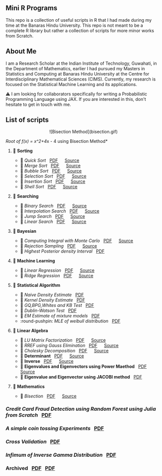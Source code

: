 ## Mini R Programs

This repo is a collection of useful scripts in R that I had made during my time at the Banaras Hindu University. This repo is not meant to be a complete R library but rather a collection of scripts for more minor works from Scratch.

## About Me

I am a Research Scholar at the Indian Institute of Technology, Guwahati, in the 
Department of Mathematics, earlier I had pursued my Masters in Statistics and 
Computing at Banaras Hindu University at the Centre for Interdisciplinary 
Mathematical Sciences (CIMS). Currently, my research is focused on the 
Statistical Machine Learning and its applications.  

:warning: I am looking for collaborators specifically for writing a Probabilistic 
Programming Language using JAX. If you are interested in this, don't hesitate to get in touch with me. 


## List of scripts
<p align="center">
![Bisection Method](bisection.gif) 

*Root of f(x) = x^2+4*x - 4 using Bisection Method*
 </p>

1. :pushpin: **Sorting**  
   - :round_pushpin: *Quick Sort*  &nbsp; [PDF](Sorting/QuickSort/quicksort.pdf)  &emsp; [Source](Sorting/QuickSort/quicksort.R)  
   - :round_pushpin: *Merge Sort*  &nbsp; [PDF](Sorting/Merge%20Sort/mergesort.pdf)  &emsp; [Source](Sorting/Merge%20Sort/mergesort.R)
    - :round_pushpin: *Bubble Sort*  &nbsp; [PDF](Sorting/Bubble%20Sort/bubblesort.pdf)  &emsp; [Source](Sorting/Bubble%20Sort/bubblesort.R)
    - :round_pushpin: *Selection Sort*  &nbsp; [PDF](Sorting/Selection%20Sort/selectionsort.pdf)  &emsp; [Source](Sorting/Selection%20Sort/selectionsort.R)
    - :round_pushpin: *Insertion Sort*  &nbsp; [PDF](Sorting/Insertion%20Sort/insertionsort.pdf)  &emsp; [Source](Sorting/Insertion%20Sort/insertionsort.R)
    - :round_pushpin: *Shell Sort*  &nbsp; [PDF](Sorting/Shell%20Sort/shellsort.pdf)  &emsp; [Source](Sorting/Shell%20Sort/shellsort.R)
2. :pushpin: **Searching**  
   - :round_pushpin: *Binary Search*  &nbsp; [PDF](Searching/BinarySearch/binarysearch.pdf)  &emsp; [Source](Searching/BinarySearch/binarysearch.R)
   - :round_pushpin: *Interpolation Search*  &nbsp; [PDF](Searching/InterpolationSearch/interpolationsearch.pdf)  &emsp; [Source](Searching/InterpolationSearch/interpolationsearch.R)
   - :round_pushpin: *Jump Search*  &nbsp; [PDF](Searching/JumpSearch/jumpsearch.pdf)  &emsp; [Source](Searching/JumpSearch/jumpsearch.R)
   - :round_pushpin: *Linear Search*  &nbsp; [PDF](Searching/LinearSearch/linearsearch.pdf)  &emsp; [Source](Searching/LinearSearch/linearsearch.R)

7. :pushpin: **Bayesian**
    - :round_pushpin: *Computing Integral with Monte Carlo*  &nbsp; [PDF](Bayesian/MonteCarlo/montecarlo.pdf)  &emsp; [Source](Bayesian/MonteCarlo/montecarlo.Rmd)
    - :round_pushpin: *Rejection Sampling* &nbsp; [PDF](Bayesian/RejectionSampling/rejectionsampling.pdf)  &emsp; [Source](Bayesian/RejectionSampling/rejectionsampling.Rmd)
    - :round_pushpin: *Highest Posterior density Interval*  &nbsp; [PDF](Bayesian/HighestPosteriorDensityInterval/highestposteriordensityinterval.pdf)  

5. :pushpin: **Machine Learning**
    - :round_pushpin: *Linear Regression*  &nbsp; [PDF](Machine%20Learning/Regression/Linear%20Regression/linearregression.pdf) &emsp; [Source](Machine%20Learning/Regression/Linear%20Regression/linearregression.R)
    - :round_pushpin: *Ridge Regression*  &nbsp; [PDF](Machine%20Learning/Regression/Ridge%20Regression/ridgeregression.pdf) &emsp; [Source](Machine%20Learning/Regression/Ridge%20Regression/ridgeregression.R)


8. :pushpin: **Statistical Algorithm**
    - :round_pushpin: *Naive Density Estimate*  &nbsp; [PDF](Statistics\naive.pdf)
    - :round_pushpin: *Kernel Density Estimate*  &nbsp; [PDF](Statistics\kernel.pdf)
    - :round_pushpin: *GQ,BPG,Whites and KB Test*  &nbsp; [PDF](Statistics\gq.pdf)
    - :round_pushpin: *Dublin-Watson Test* &nbsp; [PDF](Statistics\dublin.pdf)
    - :round_pushpin: *EM Estimate of mixture models*  &nbsp; [PDF](Statistics\mixture.pdf)
    - :round-pushpin: *MLE of weibull distribution*  &nbsp; [PDF](Statistics\weibull.pdf)


10. :pushpin: **Linear Algebra**
    - :round_pushpin: *LU Matrix Factorization*  &nbsp; [PDF](Linear%20Algebra/LU/lu.pdf)  &emsp; [Source](LinearAlgebra/LU/lu.R)
    - :round_pushpin: *RREF using Gauss Elimination*  &nbsp; [PDF](Linear%20Algebra/RREF/RREF.pdf)  &emsp; [Source](LinearAlgebra/RREF/RREF.R)
    - :round_pushpin: *Cholesky Decomposition*  &nbsp; [PDF](Linear%20Algebra/Cholesky/cholesky.pdf)  &emsp; [Source](LinearAlgebra/Cholesky/cholesky.R)
    - :round_pushpin: **Determinant** &nbsp; [PDF](Linear%20Algebra/Determinant/determinant.pdf)  &emsp; [Source](Linear%20Algebra/Determinant/determinant.R)
    - :round_pushpin: **Inverse** &nbsp; [PDF](Linear%20Algebra/Inverse/inverse.pdf)  &emsp; [Source](Linear%20Algebra/Inverse/inverse.R)
    - :round_pushpin: **Eigenvalues and Eigenvectors using Power Maethod** &nbsp; [PDF](Linear%20Algebra/Eigenvalues%20and%20Eigenvectors/powermethod.pdf)  &emsp; [Source](Linear%20Algebra/Eigenvalues%20and%20Eigenvectors/powermethod.R)
    - :round_pushpin: **Eigenvalue and Eigenvector using JACOBI method** &nbsp; [PDF](Linear%20Algebra/Eigenvalues%20and%20Eigenvectors/jacobimethod.pdf)  

11. :pushpin: **Mathematics**
    - :round_pushpin: *Bisection*  &nbsp; [PDF](Mathematics/bisection.pdf)  &emsp; [Source](Mathematics/bisection.R)
    

### *Credit Card Fraud Detection using Random Forest using Julia from Scratch*  &nbsp; [PDF](Credit%20Card%20Fraud%20Detection%20Using%20Random%20Forest.pdf)

### *A simple coin tossing Experiments*  &nbsp; [PDF](coin.pdf)  

### *Cross Validation* &nbsp; [PDF](cv.pdf) 

### *Infimum of Inverse Gamma Distribution*  &nbsp; [PDF](inversegamma.pdf)  

### **Archived** &nbsp; [PDF](archieve.pdf) &nbsp; [PDF](archieve2.pdf)
